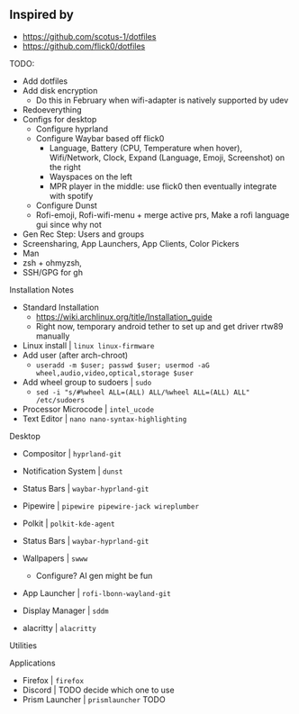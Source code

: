 ## Inspired by

- https://github.com/scotus-1/dotfiles
- https://github.com/flick0/dotfiles

TODO:
- Add dotfiles
- Add disk encryption
  - Do this in February when wifi-adapter is natively supported by udev
- Redoeverything
- Configs for desktop
  - Configure hyprland
  - Configure Waybar based off flick0
    - Language, Battery (CPU, Temperature when hover), Wifi/Network, Clock, Expand (Language, Emoji, Screenshot) on the right
    - Wayspaces on the left
    - MPR player in the middle: use flick0 then eventually integrate with spotify
  - Configure Dunst
  - Rofi-emoji, Rofi-wifi-menu + merge active prs, Make a rofi language gui since why not
- Gen Rec Step: Users and groups
- Screensharing, App Launchers, App Clients, Color Pickers
- Man
- zsh + ohmyzsh, 
- SSH/GPG for gh

Installation Notes
- Standard Installation
  - https://wiki.archlinux.org/title/Installation_guide
  - Right now, temporary android tether to set up and get driver rtw89 manually
- Linux install | `linux linux-firmware`
- Add user (after arch-chroot) 
  - `useradd -m $user; passwd $user; usermod -aG wheel,audio,video,optical,storage $user`
- Add wheel group to sudoers | `sudo`
  - `sed -i "s/#%wheel ALL=(ALL) ALL/%wheel ALL=(ALL) ALL" /etc/sudoers`
- Processor Microcode | `intel_ucode`
- Text Editor | `nano nano-syntax-highlighting`

Desktop
- Compositor | `hyprland-git`
- Notification System | `dunst`
- Status Bars | `waybar-hyprland-git`

- Pipewire | `pipewire pipewire-jack wireplumber`
- Polkit | `polkit-kde-agent`
- Status Bars | `waybar-hyprland-git`
- Wallpapers | `swww`
  - Configure? AI gen might be fun
- App Launcher | `rofi-lbonn-wayland-git`
- Display Manager | `sddm`

- alacritty | `alacritty`

Utilities



Applications
- Firefox | `firefox`
- Discord | TODO decide which one to use
- Prism Launcher | `prismlauncher` TODO
